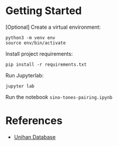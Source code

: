 # Getting Started

[Optional] Create a virtual environment:
```
python3 -m venv env
source env/bin/activate
```

Install project requirements:
```
pip install -r requirements.txt
```

Run Jupyterlab:
```
jupyter lab
```

Run the notebook `sino-tones-pairing.ipynb`

# References
- [Unihan Database](https://unicode.org/)
